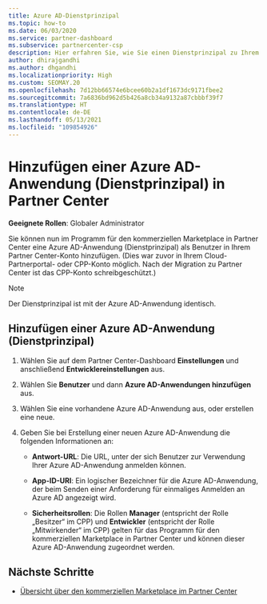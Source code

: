 ```yaml
---
title: Azure AD-Dienstprinzipal
ms.topic: how-to
ms.date: 06/03/2020
ms.service: partner-dashboard
ms.subservice: partnercenter-csp
description: Hier erfahren Sie, wie Sie einen Dienstprinzipal zu Ihrem Azure AD-Mandanten hinzufügen. Dabei fügen Sie eine Azure AD-Anwendung (Dienstprinzipal) in Partner Center hinzu.
author: dhirajgandhi
ms.author: dhgandhi
ms.localizationpriority: High
ms.custom: SEOMAY.20
ms.openlocfilehash: 7d12bb66574e6bcee60b2a1df1673dc9171fbee2
ms.sourcegitcommit: 7a6836bd962d5b426a8cb34a9132a87cbbbf39f7
ms.translationtype: HT
ms.contentlocale: de-DE
ms.lasthandoff: 05/13/2021
ms.locfileid: "109854926"
---
```

# <a name="add-an-azure-ad-application-service-principal-in-partner-center"></a>Hinzufügen einer Azure AD-Anwendung (Dienstprinzipal) in Partner Center

**Geeignete Rollen**: Globaler Administrator

Sie können nun im Programm für den kommerziellen Marketplace in Partner Center eine Azure AD-Anwendung (Dienstprinzipal) als Benutzer in Ihrem Partner Center-Konto hinzufügen. (Dies war zuvor in Ihrem Cloud-Partnerportal- oder CPP-Konto möglich. Nach der Migration zu Partner Center ist das CPP-Konto schreibgeschützt.)
 
>[!Note] 
>Der Dienstprinzipal ist mit der Azure AD-Anwendung identisch.

## <a name="add-an-azure-ad-application-service-principal"></a>Hinzufügen einer Azure AD-Anwendung (Dienstprinzipal)

1. Wählen Sie auf dem Partner Center-Dashboard **Einstellungen** und anschließend **Entwicklereinstellungen** aus.

2. Wählen Sie **Benutzer** und dann **Azure AD-Anwendungen hinzufügen** aus.

3. Wählen Sie eine vorhandene Azure AD-Anwendung aus, oder erstellen eine neue.

4. Geben Sie bei Erstellung einer neuen Azure AD-Anwendung die folgenden Informationen an:  

   - **Antwort-URL**: Die URL, unter der sich Benutzer zur Verwendung Ihrer Azure AD-Anwendung anmelden können.

   - **App-ID-URI**: Ein logischer Bezeichner für die Azure AD-Anwendung, der beim Senden einer Anforderung für einmaliges Anmelden an Azure AD angezeigt wird.

   - **Sicherheitsrollen**: Die Rollen **Manager** (entspricht der Rolle „Besitzer“ im CPP) und **Entwickler** (entspricht der Rolle „Mitwirkender“ im CPP) gelten für das Programm für den kommerziellen Marketplace in Partner Center und können dieser Azure AD-Anwendung zugeordnet werden.  

## <a name="next-steps"></a>Nächste Schritte

- [Übersicht über den kommerziellen Marketplace im Partner Center](csp-commercial-marketplace-overview.md)